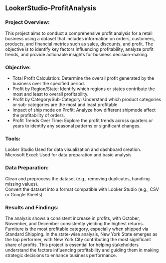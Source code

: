 ## LookerStudio-ProfitAnalysis
### Project Overview:
This project aims to conduct a comprehensive profit analysis for a retail business using a dataset that includes information on orders, customers, products, and financial metrics such as sales, discounts, and profit. The objective is to identify key factors influencing profitability, analyze profit trends, and provide actionable insights for business decision-making.

### Objective: 
* Total Profit Calculation: Determine the overall profit generated by the business over the specified period.
* Profit by Region/State: Identify which regions or states contribute the most and least to overall profitability.
* Profit by Category/Sub-Category: Understand which product categories or sub-categories are the most and least profitable.
* Impact of ship mode on Profit: Analyze how different shipmode affect the profitability of orders.
* Profit Trends Over Time: Explore the profit trends across quarters or years to identify any seasonal patterns or significant changes.

### Tools: 
Looker Studio Used for data visualization and dashboard creation.  
Microsoft Excel: Used for data preparation and basic analysis

### Data Preparation:
Clean and preprocess the dataset (e.g., removing duplicates, handling missing values).  
Convert the dataset into a format compatible with Looker Studio (e.g., CSV or Google Sheets).

### Results and Findings: 
The analysis shows a consistent increase in profits, with October, November, and December consistently yielding the highest returns. Furniture is the most profitable category, especially when shipped via Standard Shipping. In the state-wise analysis, New York State emerges as the top performer, with New York City contributing the most significant share of profits.
This project is essential for helping stakeholders understand the factors influencing profitability and guiding them in making strategic decisions to enhance business performance. 
